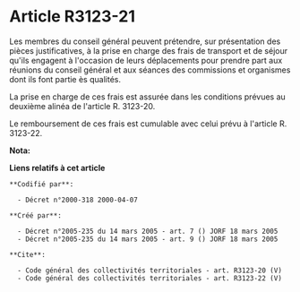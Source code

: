 # Article R3123-21

Les membres du conseil général peuvent prétendre, sur présentation des pièces justificatives, à la prise en charge des frais
de transport et de séjour qu'ils engagent à l'occasion de leurs déplacements pour prendre part aux réunions du conseil
général et aux séances des commissions et organismes dont ils font partie ès qualités.

La prise en charge de ces frais est assurée dans les conditions prévues au deuxième alinéa de l'article R. 3123-20.

Le remboursement de ces frais est cumulable avec celui prévu à l'article R. 3123-22.

**Nota:**



**Liens relatifs à cet article**

	**Codifié par**:

	  - Décret n°2000-318 2000-04-07

	**Créé par**:

	  - Décret n°2005-235 du 14 mars 2005 - art. 7 () JORF 18 mars 2005
	  - Décret n°2005-235 du 14 mars 2005 - art. 9 () JORF 18 mars 2005

	**Cite**:

	  - Code général des collectivités territoriales - art. R3123-20 (V)
	  - Code général des collectivités territoriales - art. R3123-22 (V)
